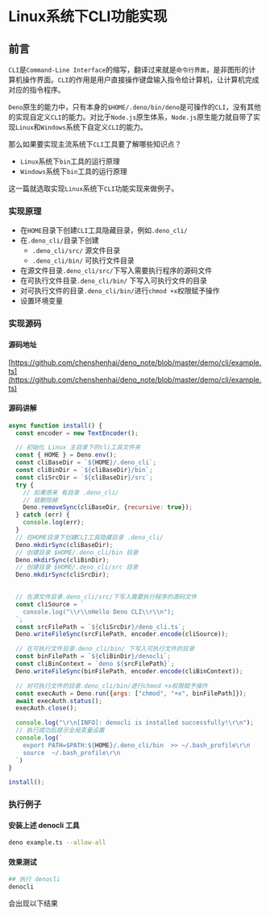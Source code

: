 # Linux系统下CLI功能实现

## 前言

`CLI`是`Command-Line Interface`的缩写，翻译过来就是`命令行界面`，是非图形的计算机操作界面。`CLI`的作用是用户直接操作键盘输入指令给计算机，让计算机完成对应的指令程序。

`Deno`原生的能力中，只有本身的`$HOME/.deno/bin/deno`是可操作的`CLI`，没有其他的实现自定义`CLI`的能力。对比于`Node.js`原生体系，`Node.js`原生能力就自带了实现`Linux`和`Windows`系统下自定义`CLI`的能力。

那么如果要实现主流系统下`CLI`工具要了解哪些知识点？
- `Linux`系统下`bin`工具的运行原理
- `Windows`系统下`bin`工具的运行原理

这一篇就选取实现`Linux`系统下`CLI`功能实现来做例子。

### 实现原理

- 在`HOME`目录下创建`CLI`工具隐藏目录，例如`.deno_cli/`
- 在`.deno_cli/`目录下创建
  - `.deno_cli/src/` 源文件目录
  - `.deno_cli/bin/` 可执行文件目录
- 在源文件目录`.deno_cli/src/`下写入需要执行程序的源码文件
- 在可执行文件目录`.deno_cli/bin/` 下写入可执行文件的目录
- 对可执行文件的目录`.deno_cli/bin/`进行`chmod +x`权限赋予操作
- 设置环境变量

### 实现源码

#### 源码地址

[https://github.com/chenshenhai/deno_note/blob/master/demo/cli/example.ts](https://github.com/chenshenhai/deno_note/blob/master/demo/cli/example.ts)

#### 源码讲解

```js
async function install() {
  const encoder = new TextEncoder();

  // 初始化 Linux 主目录下的cli工具文件夹
  const { HOME } = Deno.env();
  const cliBaseDir = `${HOME}/.deno_cli`;
  const cliBinDir = `${cliBaseDir}/bin`;
  const cliSrcDir = `${cliBaseDir}/src`;
  try {
    // 如果原来 有目录 .deno_cli/
    // 就删除掉
    Deno.removeSync(cliBaseDir, {recursive: true});
  } catch (err) {
    console.log(err);
  }
  // 在HOME目录下创建CLI工具隐藏目录 .deno_cli/
  Deno.mkdirSync(cliBaseDir);
  // 创建目录 $HOME/.deno_cli/bin 目录
  Deno.mkdirSync(cliBinDir);
  // 创建目录 $HOME/.deno_cli/src 目录
  Deno.mkdirSync(cliSrcDir);
  

  // 在源文件目录.deno_cli/src/下写入需要执行程序的源码文件
  const cliSource = `
    console.log("\\r\\nHello Deno CLI\\r\\n");
  `;
  const srcFilePath = `${cliSrcDir}/deno_cli.ts`;
  Deno.writeFileSync(srcFilePath, encoder.encode(cliSource));

  // 在可执行文件目录.deno_cli/bin/ 下写入可执行文件的目录
  const binFilePath = `${cliBinDir}/denocli`;
  const cliBinContext = `deno ${srcFilePath}`;
  Deno.writeFileSync(binFilePath, encoder.encode(cliBinContext));

  // 对可执行文件的目录.deno_cli/bin/进行chmod +x权限赋予操作
  const execAuth = Deno.run({args: ["chmod", "+x", binFilePath]});
  await execAuth.status();
  execAuth.close();

  console.log("\r\n[INFO]: denocli is installed successfully!\r\n");
  // 执行成功后提示全局变量设置
  console.log(`
    export PATH=$PATH:${HOME}/.deno_cli/bin  >> ~/.bash_profile\r\n
    source  ~/.bash_profile\r\n
  `)
}

install();
```

### 执行例子

#### 安装上述 denocli 工具

```sh
deno example.ts --allow-all
```

#### 效果测试

```sh
## 执行 denocli
denocli
```

会出现以下结果
